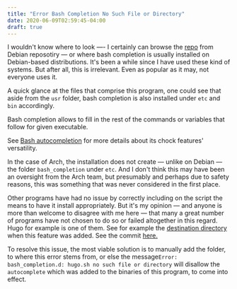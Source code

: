 ```yaml
---
title: "Error Bash Completion No Such File or Directory"
date: 2020-06-09T02:59:45-04:00
draft: true
---
```

I wouldn't know where to look —- I certainly can browse the <a href="https://packages.debian.org/buster/bash-completion" target="_blank">repo</a> from Debian reposotiry — or where bash completion is usually installed on Debian-based distributions. It's been a while since I have used these kind of systems. But after all, this is irrelevant. Even as popular as it may,  not everyone uses it.

A quick glance at the files that comprise this program, one could see that aside from the `usr` folder, bash completion is also installed under `etc` and `bin` accordingly.

Bash completion allows to fill in the rest of the commands or variables that follow for given executable.

See <a href="https://wiki.archlinux.org/index.php/Bash#Tab_completion" target="_blank">Bash autocompletion</a> for more details about its chock features' versatility. 

In the case of Arch, the installation does not create — unlike on Debian — the folder `bash_completion` under `etc`. And I don't think this may have been an oversight from the Arch team, but presumably and perhaps due to safety reasons,  this was something that was never considered in the first place.

Other programs have had no issue by correctly including on the script the means to have it install appropriately. But it's my opinion — and anyone is more than welcome to disagree with me here — that many a great number of programs have not chosen to do so or failed altogether in this regard. Hugo for example is one of them. See for example the <a href="https://github.com/gohugoio/hugo/pull/1088" target="_blank"> destination directory</a> when this feature was added. See the commit <a href="https://github.com/gohugoio/hugo/pull/1088/commits/ccdf544f73dda2ff2dd8bf0407a77e21084c59e8">here.</a>

To resolve this issue, the most viable solution is to manually add the folder, to where this error stems from, or else the message`Error: bash_completion.d: hugo.sh no such file or directory` will disallow the `autocomplete` which was added to the binaries of this  program, to come into effect. 


